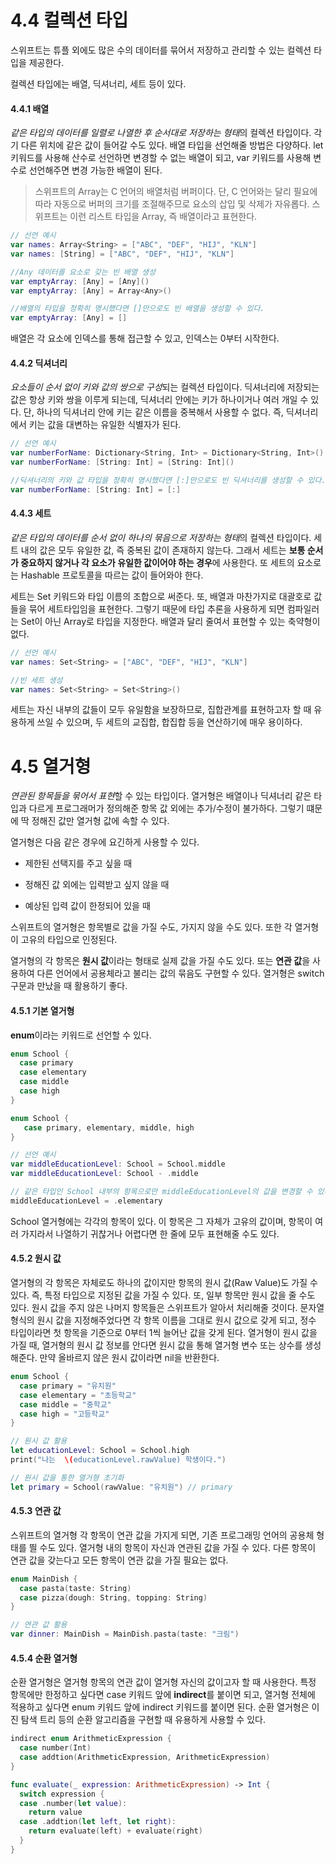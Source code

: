 # 4.4 컬렉션 타입

스위프트는 튜플 외에도 많은 수의 데이터를 묶어서 저장하고 관리할 수 있는 컬렉션 타입을 제공한다. 

컬렉션 타입에는 배열, 딕셔너리, 세트 등이 있다.

#### 4.4.1 배열

*같은 타입의 데이터를 일렬로 나열한 후 순서대로 저장하는 형태*의 컬렉션 타입이다. 각기 다른 위치에 같은 값이 들어갈 수도 있다. 배열 타입을 선언해줄 방법은 다양하다. let 키워드를 사용해 산수로 선언하면 변경할 수 없는 배열이 되고, var 키워드를 사용해 변수로 선언해주면 변경 가능한 배열이 된다.

> 스위프트의 Array는 C 언어의 배열처럼 버퍼이다. 단, C 언어와는 달리 필요에 따라 자동으로 버퍼의 크기를 조절해주므로 요소의 삽입 및 삭제가 자유롭다. 스위프트는 이런 리스트 타입을 Array, 즉 배열이라고 표현한다. 

```swift
// 선언 예시
var names: Array<String> = ["ABC", "DEF", "HIJ", "KLN"]
var names: [String] = ["ABC", "DEF", "HIJ", "KLN"]

//Any 데이터를 요소로 갖는 빈 배열 생성
var emptyArray: [Any] = [Any]()
var emptyArray: [Any] = Array<Any>()

//배열의 타입을 정확히 명시했다면 []만으로도 빈 배열을 생성할 수 있다.
var emptyArray: [Any] = []
```

배열은 각 요소에 인덱스를 통해 접근할 수 있고, 인덱스는 0부터 시작한다.

#### 4.4.2 딕셔너리

*요소들이 순서 없이 키와 값의 쌍으로 구성*되는 컬렉션 타입이다. 딕셔너리에 저장되는 값은 항상 키와 쌍을 이루게 되는데, 딕셔너리 안에는 키가 하나이거나 여러 개일 수 있다. 단, 하나의 딕셔너리 안에 키는 같은 이름을 중복해서 사용할 수 없다. 즉, 딕셔너리에서 키는 값을 대변하는 유일한 식별자가 된다.

```swift
// 선언 예시
var numberForName: Dictionary<String, Int> = Dictionary<String, Int>()
var numberForName: [String: Int] = [String: Int]()

//딕셔너리의 키와 값 타입을 정확히 명시했다면 [:]만으로도 빈 딕셔너리를 생성할 수 있다.
var numberForName: [String: Int] = [:]
```

#### 4.4.3 세트

*같은 타입의 데이터를 순서 없이 하나의 묶음으로 저장하는 형태*의 컬렉션 타입이다. 세트 내의 값은 모두 유일한 값, 즉 중복된 값이 존재하지 않는다. 그래서 세트는 **보통 순서가 중요하지 않거나 각 요소가 유일한 값이어야 하는 경우**에 사용한다. 또 세트의 요소로는 Hashable 프로토콜을 따르는 값이 들어와야 한다.

세트는 Set 키워드와 타입 이름의 조합으로 써준다. 또, 배열과 마찬가지로 대괄호로 값들을 묶어 세트타입임을 표현한다. 그렇기 때문에 타입 추론을 사용하게 되면 컴파일러는 Set이 아닌 Array로 타입을 지정한다. 배열과 달리 줄여서 표현할 수 있는 축약형이 없다. 

```swift
// 선언 예시
var names: Set<String> = ["ABC", "DEF", "HIJ", "KLN"]

//빈 세트 생성
var names: Set<String> = Set<String>()
```

세트는 자신 내부의 값들이 모두 유일함을 보장하므로, 집합관계를 표현하고자 할 때 유용하게 쓰일 수 있으며, 두 세트의 교집합, 합집합 등을 연산하기에 매우 용이하다.

# 4.5 열거형

*연관된 항목들을 묶어서 표현*할 수 있는 타입이다. 열거형은 배열이나 딕셔너리 같은 타입과 다르게 프로그래머가 정의해준 항목 값 외에는 추가/수정이 불가하다. 그렇기 떄문에 딱 정해진 값만 열거형 값에 속할 수 있다.

열거형은 다음 같은 경우에 요긴하게 사용할 수 있다. 

- 제한된 선택지를 주고 싶을 때

- 정해진 값 외에는 입력받고 싶지 않을 때

- 예상된 입력 값이 한정되어 있을 때

스위프트의 열거형은 항목별로 값을 가질 수도, 가지지 않을 수도 있다. 또한 각 열거형이 고유의 타입으로 인정된다. 

열거형의 각 항목은 **원시 값**이라는 형태로 실제 값을 가질 수도 있다. 또는 **연관 값**을 사용하여 다른 언어에서 공용체라고 불리는 값의 묶음도 구현할 수 있다. 열거형은 switch 구문과 만났을 때 활용하기 좋다.

#### 4.5.1 기본 열거형

**enum**이라는 키워드로 선언할 수 있다.

```swift
enum School {
  case primary
  case elementary
  case middle
  case high
}

enum School {
   case primary, elementary, middle, high
}

// 선언 예시
var middleEducationLevel: School = School.middle
var middleEducationLevel: School - .middle

// 같은 타입인 School 내부의 항목으로만 middleEducationLevel의 값을 변경할 수 있다.
middleEducationLevel = .elementary
```

School 열거형에는 각각의 항목이 있다. 이 항목은 그 자체가 고유의 값이며, 항목이 여러 가지라서 나열하기 귀찮거나 어렵다면 한 줄에 모두 표현해줄 수도 있다.

#### 4.5.2 원시 값

열거형의 각 항목은 자체로도 하나의 값이지만 항목의 원시 값(Raw Value)도 가질 수 있다. 즉, 특정 타입으로 지정된 값을 가질 수 있다.  또, 일부 항목만 원시 값을 줄 수도 있다. 원시 값을 주지 않은 나머지 항목들은 스위프트가 알아서 처리해줄 것이다. 문자열 형식의 원시 값을 지정해주었다면 각 항목 이름을 그대로 원시 값으로 갖게 되고, 정수 타입이라면 첫 항목을 기준으로 0부터 1씩 늘어난 값을 갖게 된다. 열거형이 원시 값을 가질 때, 열거형의 원시 값 정보를 안다면 원시 값을 통해 열거형 변수 또는 상수를 생성해준다. 만약 올바르지 않은 원시 값이라면 nil을 반환한다.

```swift
enum School {
  case primary = "유치원"
  case elementary = "초등학교"
  case middle = "중학교"
  case high = "고등학교"
}

// 원시 값 활용
let educationLevel: School = School.high
print("나는  \(educationLevel.rawValue) 학생이다.")

// 원시 값을 통한 열거형 초기화
let primary = School(rawValue: "유치원") // primary
```

#### 4.5.3 연관 값

스위프트의 열거형 각 항목이 연관 값을 가지게 되면, 기존 프로그래밍 언어의 공용체 형태를 띌 수도 있다. 열거형 내의 항목이 자신과 연관된 값을 가질 수 있다. 다른 항목이 연관 값을 갖는다고 모든 항목이 연관 값을 가질 필요는 없다.

```swift
enum MainDish {
  case pasta(taste: String)
  case pizza(dough: String, topping: String)
}

// 연관 값 활용
var dinner: MainDish = MainDish.pasta(taste: "크림")
```

#### 4.5.4 순환 열거형

순환 열거형은 열거형 항목의 연관 값이 열거형 자신의 값이고자 할 때 사용한다. 특정 항목에만 한정하고 싶다면 case 키워드 앞에 **indirect**를 붙이면 되고, 열거형 전체에 적용하고 싶다면 enum 키워드 앞에 indirect 키워드를 붙이면 된다. 순환 열거형은 이진 탐색 트리 등의 순환 알고리즘을 구현할 때 유용하게 사용할 수 있다.

```swift
indirect enum ArithmeticExpression {
  case number(Int)
  case addtion(ArithmeticExpression, ArithmeticExpression)
}

func evaluate(_ expression: ArithmeticExpression) -> Int {
  switch expression {
  case .number(let value):
    return value
  case .addtion(let left, let right):
    return evaluate(left) + evaluate(right)
  }
}
```

